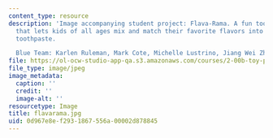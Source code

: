 ```yaml
---
content_type: resource
description: 'Image accompanying student project: Flava-Rama. A fun toothpaste dispenser
  that lets kids of all ages mix and match their favorite flavors into a new and wonderful
  toothpaste.

  Blue Team: Karlen Ruleman, Mark Cote, Michelle Lustrino, Jiang Wei Zhu.'
file: https://ol-ocw-studio-app-qa.s3.amazonaws.com/courses/2-00b-toy-product-design-spring-2008/0d967e8ef2931867556a00002d878845_flavarama.jpg
file_type: image/jpeg
image_metadata:
  caption: ''
  credit: ''
  image-alt: ''
resourcetype: Image
title: flavarama.jpg
uid: 0d967e8e-f293-1867-556a-00002d878845
---
```

